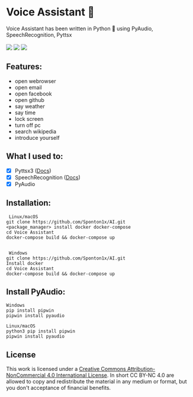 # Voice Assistant 🤖
Voice Assistant has been written in Python 🐍 using PyAudio, SpeechRecognition, Pyttsx <br> <br>
    <a>
        <img src="https://img.shields.io/badge/build%20with-python3-red?style=for-the-badge&logo=appveyor" /> 
        <img src="https://img.shields.io/badge/version-1.0.0--beta-green?style=for-the-badge&logo=appveyor"/>
        <a href="https://creativecommons.org/licenses/by-nc/4.0/deed.en"><img src="https://img.shields.io/badge/license-CC%20BY--NC%204.0-blue?style=for-the-badge&logo=appveyor"/></a>
    </a>
    
## Features:
* open webrowser
* open email
* open facebook
* open github
* say weather
* say time
* lock screen
* turn off pc
* search wikipedia
* introduce yourself

## What I used to:
- [x] Pyttsx3 ([Docs](https://pyttsx3.readthedocs.io/en/latest/)) <br>
- [X] SpeechRecognition ([Docs](https://developer.mozilla.org/en-US/docs/Web/API/SpeechRecognition)) <br>
- [X] PyAudio

## Installation:


     Linux/macOS
    git clone https://github.com/Sponton1x/AI.git
    <package_manager> install docker docker-compose
    cd Voice Assistant
    docker-compose build && docker-compose up


     Windows
    git clone https://github.com/Sponton1x/AI.git
    Install docker
    cd Voice Assistant
    docker-compose build && docker-compose up
    
## Install PyAudio:

    Windows
    pip install pipwin
    pipwin install pyaudio

    Linux/macOS
    python3 pip install pipwin
    pipwin install pyaudio
    

## License
This work is licensed under a <a rel="license" href="http://creativecommons.org/licenses/by-nc/4.0/">Creative Commons Attribution-NonCommercial 4.0 International License</a>. In short CC BY-NC 4.0 are allowed to copy and redistribute the material in any medium or format, but you don't acceptance of financial benefits.
 
